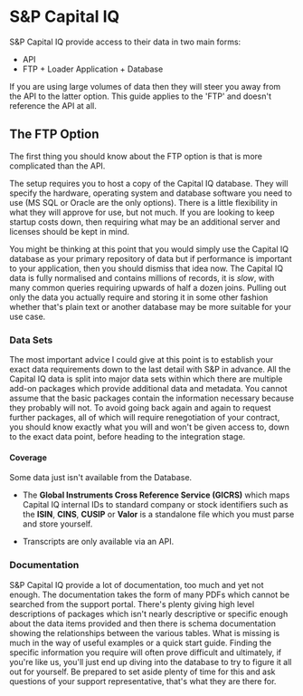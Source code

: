 # S&P Capital IQ

S&P Capital IQ provide access to their data in two main forms:

* API 
* FTP + Loader Application + Database

If you are using large volumes of data then they will steer you away from the API to the latter option. This guide applies to the 'FTP' and doesn't reference the API at all.

## The FTP Option

The first thing you should know about the FTP option is that is more complicated than the API.

The setup requires you to host a copy of the Capital IQ database. They will specify the hardware, operating system and database software you need to use (MS SQL or Oracle are the only options). There is a little flexibility in what they will approve for use, but not much. If you are looking to keep startup costs down, then requiring what may be an additional server and licenses should be kept in mind.

You might be thinking at this point that you would simply use the Capital IQ database as your primary repository of data but if performance is important to your application, then you should dismiss that idea now. The Capital IQ data is fully normalised and contains millions of records, it is _slow_, with many common queries requiring upwards of half a dozen joins. Pulling out only the data you actually require and storing it in some other fashion whether that's plain text or another database may be more suitable for your use case. 

### Data Sets

The most important advice I could give at this point is to establish your exact data requirements down to the last detail with S&P in advance. All the Capital IQ data is split into major data sets within which there are multiple add-on packages which provide additional data and metadata. You cannot assume that the basic packages contain the information necessary because they probably will not. To avoid going back again and again to request further packages, all of which will require renegotiation of your contract, you should know exactly what you will and won't be given access to, down to the exact data point, before heading to the integration stage.

#### Coverage

Some data just isn't available from the Database.

* The **Global Instruments Cross Reference Service (GICRS)** which maps Capital IQ internal IDs to standard company or stock identifiers such as the **ISIN**, **CINS**, **CUSIP** or **Valor** is a standalone file which you must parse and store yourself.

* Transcripts are only available via an API.

### Documentation

S&P Capital IQ provide a lot of documentation, too much and yet not enough. The documentation takes the form of many PDFs which cannot be searched from the support portal. There's plenty giving high level descriptions of packages which isn't nearly descriptive or specific enough about the data items provided and then there is schema documentation showing the relationships between the various tables. What is missing is much in the way of useful examples or a quick start guide. Finding the specific information you require will often prove difficult and ultimately, if you're like us, you'll just end up diving into the database to try to figure it all out for yourself. Be prepared to set aside plenty of time for this and ask questions of your support representative, that's what they are there for.



